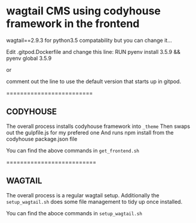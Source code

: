 # wagtail CMS using codyhouse framework in the frontend

wagtail==2.9.3 for python3.5 compatability but you can change it...

Edit .gitpod.Dockerfile and change this line:
RUN pyenv install 3.5.9 && pyenv global 3.5.9

or

comment out the line to use the default version that starts up in gitpod.

=========================

## CODYHOUSE

The overall process installs codyhouse framework into `_theme`
Then swaps out the gulpfile.js for my prefered one
And runs npm install from the codyhouse package.json file

You can find the above commands in `get_frontend.sh`

==========================

## WAGTAIL

The overall process is a regular wagtail setup.
Additionally the `setup_wagtail.sh` does some file management to tidy up once installed.

You can find the aboce commands in `setup_wagtail.sh`

